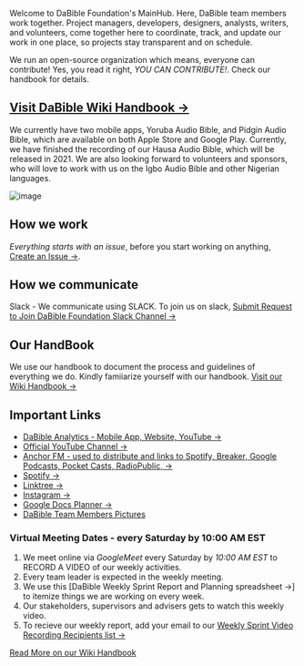 Welcome to DaBible Foundation's MainHub. Here, DaBible team members work together. Project managers, developers, designers, analysts, writers, and volunteers, come together here to coordinate, track, and update our work in one place, so projects stay transparent and on schedule.

We run an open-source organization which means, everyone can contribute! Yes, you read it right, *YOU CAN CONTRIBUTE!*. Check our handbook for details.

## [Visit DaBible Wiki Handbook  →](https://github.com/DaBible-Foundation/DaBible-MainHub/wiki)

We currently have two mobile apps, Yoruba Audio Bible, and Pidgin Audio Bible,  which are available on both Apple Store and Google Play. Currently, we have finished the recording of our Hausa Audio Bible, which will be released in 2021. We are also looking forward to volunteers and sponsors, who will love to work with us on the Igbo Audio Bible and other Nigerian languages.

![image](https://user-images.githubusercontent.com/23180033/110568425-942b5c80-8118-11eb-8664-e5bfabd5ae44.png)

## How we work
*Everything starts with an issue*, before you start working on anything, [Create an Issue  →](https://github.com/DaBible-Foundation/DaBible-MainHub/issues/new).

## How we communicate
Slack - We communicate using SLACK. To join us on slack, [Submit Request to Join DaBible Foundation Slack Channel  →](https://github.com/DaBible-Foundation/DaBible-MainHub/issues/new?assignees=sanmiayotunde&labels=documentation&template=join-slack-channel.md&title=Request+to+Join+DaBible+Foundation+Slack+Channel)

## Our HandBook
We use our handbook to document the process and guidelines of everything we do. Kindly famiiarize yourself with our handbook. [Visit our Wiki Handbook  →](https://github.com/DaBible-Foundation/DaBible-MainHub/wiki)

## Important Links
- [DaBible Analytics - Mobile App, Website, YouTube  →](https://datastudio.google.com/reporting/0004bec3-6b8e-4f83-98f2-766ef76d8b24)
- [Official YouTube Channel →](https://www.youtube.com/channel/UC9F5ZayLAcHBoLzF8kVNsBg)
- [Anchor FM  - used to distribute and links to Spotify, Breaker, Google Podcasts, Pocket Casts, RadioPublic,  →](https://anchor.fm/dabible-foundation)
- [Spotify  →](https://open.spotify.com/show/1KBpry6Tp1u2SJXTlLSz1v)
- [Linktree  →](https://linktr.ee/dabible)
- [Instagram  →](https://www.instagram.com/dabiblefoundation/)
- [Google Docs Planner →](https://docs.google.com/document/d/14lFtwbYBD5l77U7ZaolbJkTUIGG2hBgGbF0Bp_n2sYM/edit?usp=sharing)
- [DaBible Team Members Pictures](https://dbdigitals.pixieset.com/dabible/)


<!-- - [Sound cloud →](https://soundcloud.com/admin-dabible) -->

### Virtual Meeting Dates - every Saturday by 10:00 AM EST
1. We meet online via *GoogleMeet* every Saturday by *10:00 AM EST* to RECORD A VIDEO of our weekly activities.
2. Every team leader is expected in the weekly meeting.
3. We use this [DaBible Weekly Sprint Report and Planning spreadsheet  →] to itemize things we are working on every week.
3. Our stakeholders, supervisors and advisers gets to watch this weekly video.
4. To recieve our weekly report, add your email to our [Weekly Sprint Video Recording Recipients list →](https://docs.google.com/spreadsheets/d/1n-A6s0crM-0x3QGXfIvJiFYCIL4sroFhg8ifcoHZDZ4)


[Read More on our Wiki Handbook](https://github.com/DaBible-Foundation/DaBible-MainHub/wiki)

